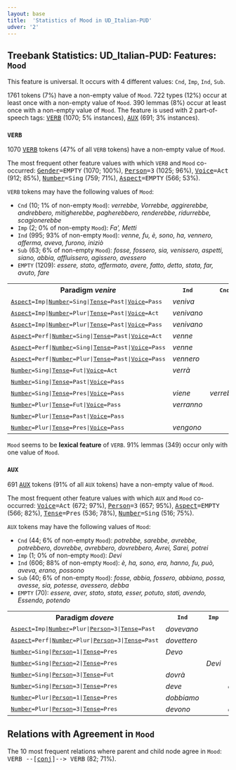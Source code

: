 ```yaml
---
layout: base
title:  'Statistics of Mood in UD_Italian-PUD'
udver: '2'
---
```


## Treebank Statistics: UD_Italian-PUD: Features: `Mood`

This feature is universal.
It occurs with 4 different values: `Cnd`, `Imp`, `Ind`, `Sub`.

1761 tokens (7%) have a non-empty value of `Mood`.
722 types (12%) occur at least once with a non-empty value of `Mood`.
390 lemmas (8%) occur at least once with a non-empty value of `Mood`.
The feature is used with 2 part-of-speech tags: <tt><a href="it_pud-pos-VERB.html">VERB</a></tt> (1070; 5% instances), <tt><a href="it_pud-pos-AUX.html">AUX</a></tt> (691; 3% instances).

### `VERB`

1070 <tt><a href="it_pud-pos-VERB.html">VERB</a></tt> tokens (47% of all `VERB` tokens) have a non-empty value of `Mood`.

The most frequent other feature values with which `VERB` and `Mood` co-occurred: <tt><a href="it_pud-feat-Gender.html">Gender</a></tt><tt>=EMPTY</tt> (1070; 100%), <tt><a href="it_pud-feat-Person.html">Person</a></tt><tt>=3</tt> (1025; 96%), <tt><a href="it_pud-feat-Voice.html">Voice</a></tt><tt>=Act</tt> (912; 85%), <tt><a href="it_pud-feat-Number.html">Number</a></tt><tt>=Sing</tt> (759; 71%), <tt><a href="it_pud-feat-Aspect.html">Aspect</a></tt><tt>=EMPTY</tt> (566; 53%).

`VERB` tokens may have the following values of `Mood`:

* `Cnd` (10; 1% of non-empty `Mood`): <em>verrebbe, Vorrebbe, aggirerebbe, andrebbero, mitigherebbe, pagherebbero, renderebbe, ridurrebbe, scagionerebbe</em>
* `Imp` (2; 0% of non-empty `Mood`): <em>Fa', Metti</em>
* `Ind` (995; 93% of non-empty `Mood`): <em>venne, fu, è, sono, ha, vennero, afferma, aveva, furono, iniziò</em>
* `Sub` (63; 6% of non-empty `Mood`): <em>fosse, fossero, sia, venissero, aspetti, siano, abbia, affluissero, agissero, avessero</em>
* `EMPTY` (1209): <em>essere, stato, affermato, avere, fatto, detto, stata, far, avuto, fare</em>

<table>
  <tr><th>Paradigm <i>venire</i></th><th><tt>Ind</tt></th><th><tt>Cnd</tt></th><th><tt>Sub</tt></th></tr>
  <tr><td><tt><tt><a href="it_pud-feat-Aspect.html">Aspect</a></tt><tt>=Imp</tt>|<tt><a href="it_pud-feat-Number.html">Number</a></tt><tt>=Sing</tt>|<tt><a href="it_pud-feat-Tense.html">Tense</a></tt><tt>=Past</tt>|<tt><a href="it_pud-feat-Voice.html">Voice</a></tt><tt>=Pass</tt></tt></td><td><em>veniva</em></td><td></td><td></td></tr>
  <tr><td><tt><tt><a href="it_pud-feat-Aspect.html">Aspect</a></tt><tt>=Imp</tt>|<tt><a href="it_pud-feat-Number.html">Number</a></tt><tt>=Plur</tt>|<tt><a href="it_pud-feat-Tense.html">Tense</a></tt><tt>=Past</tt>|<tt><a href="it_pud-feat-Voice.html">Voice</a></tt><tt>=Act</tt></tt></td><td><em>venivano</em></td><td></td><td></td></tr>
  <tr><td><tt><tt><a href="it_pud-feat-Aspect.html">Aspect</a></tt><tt>=Imp</tt>|<tt><a href="it_pud-feat-Number.html">Number</a></tt><tt>=Plur</tt>|<tt><a href="it_pud-feat-Tense.html">Tense</a></tt><tt>=Past</tt>|<tt><a href="it_pud-feat-Voice.html">Voice</a></tt><tt>=Pass</tt></tt></td><td><em>venivano</em></td><td></td><td></td></tr>
  <tr><td><tt><tt><a href="it_pud-feat-Aspect.html">Aspect</a></tt><tt>=Perf</tt>|<tt><a href="it_pud-feat-Number.html">Number</a></tt><tt>=Sing</tt>|<tt><a href="it_pud-feat-Tense.html">Tense</a></tt><tt>=Past</tt>|<tt><a href="it_pud-feat-Voice.html">Voice</a></tt><tt>=Act</tt></tt></td><td><em>venne</em></td><td></td><td></td></tr>
  <tr><td><tt><tt><a href="it_pud-feat-Aspect.html">Aspect</a></tt><tt>=Perf</tt>|<tt><a href="it_pud-feat-Number.html">Number</a></tt><tt>=Sing</tt>|<tt><a href="it_pud-feat-Tense.html">Tense</a></tt><tt>=Past</tt>|<tt><a href="it_pud-feat-Voice.html">Voice</a></tt><tt>=Pass</tt></tt></td><td><em>venne</em></td><td></td><td></td></tr>
  <tr><td><tt><tt><a href="it_pud-feat-Aspect.html">Aspect</a></tt><tt>=Perf</tt>|<tt><a href="it_pud-feat-Number.html">Number</a></tt><tt>=Plur</tt>|<tt><a href="it_pud-feat-Tense.html">Tense</a></tt><tt>=Past</tt>|<tt><a href="it_pud-feat-Voice.html">Voice</a></tt><tt>=Pass</tt></tt></td><td><em>vennero</em></td><td></td><td></td></tr>
  <tr><td><tt><tt><a href="it_pud-feat-Number.html">Number</a></tt><tt>=Sing</tt>|<tt><a href="it_pud-feat-Tense.html">Tense</a></tt><tt>=Fut</tt>|<tt><a href="it_pud-feat-Voice.html">Voice</a></tt><tt>=Act</tt></tt></td><td><em>verrà</em></td><td></td><td></td></tr>
  <tr><td><tt><tt><a href="it_pud-feat-Number.html">Number</a></tt><tt>=Sing</tt>|<tt><a href="it_pud-feat-Tense.html">Tense</a></tt><tt>=Past</tt>|<tt><a href="it_pud-feat-Voice.html">Voice</a></tt><tt>=Pass</tt></tt></td><td></td><td></td><td><em>venisse</em></td></tr>
  <tr><td><tt><tt><a href="it_pud-feat-Number.html">Number</a></tt><tt>=Sing</tt>|<tt><a href="it_pud-feat-Tense.html">Tense</a></tt><tt>=Pres</tt>|<tt><a href="it_pud-feat-Voice.html">Voice</a></tt><tt>=Pass</tt></tt></td><td><em>viene</em></td><td><em>verrebbe</em></td><td></td></tr>
  <tr><td><tt><tt><a href="it_pud-feat-Number.html">Number</a></tt><tt>=Plur</tt>|<tt><a href="it_pud-feat-Tense.html">Tense</a></tt><tt>=Fut</tt>|<tt><a href="it_pud-feat-Voice.html">Voice</a></tt><tt>=Pass</tt></tt></td><td><em>verranno</em></td><td></td><td></td></tr>
  <tr><td><tt><tt><a href="it_pud-feat-Number.html">Number</a></tt><tt>=Plur</tt>|<tt><a href="it_pud-feat-Tense.html">Tense</a></tt><tt>=Past</tt>|<tt><a href="it_pud-feat-Voice.html">Voice</a></tt><tt>=Pass</tt></tt></td><td></td><td></td><td><em>venissero</em></td></tr>
  <tr><td><tt><tt><a href="it_pud-feat-Number.html">Number</a></tt><tt>=Plur</tt>|<tt><a href="it_pud-feat-Tense.html">Tense</a></tt><tt>=Pres</tt>|<tt><a href="it_pud-feat-Voice.html">Voice</a></tt><tt>=Pass</tt></tt></td><td><em>vengono</em></td><td></td><td></td></tr>
</table>

`Mood` seems to be **lexical feature** of `VERB`. 91% lemmas (349) occur only with one value of `Mood`.

### `AUX`

691 <tt><a href="it_pud-pos-AUX.html">AUX</a></tt> tokens (91% of all `AUX` tokens) have a non-empty value of `Mood`.

The most frequent other feature values with which `AUX` and `Mood` co-occurred: <tt><a href="it_pud-feat-Voice.html">Voice</a></tt><tt>=Act</tt> (672; 97%), <tt><a href="it_pud-feat-Person.html">Person</a></tt><tt>=3</tt> (657; 95%), <tt><a href="it_pud-feat-Aspect.html">Aspect</a></tt><tt>=EMPTY</tt> (566; 82%), <tt><a href="it_pud-feat-Tense.html">Tense</a></tt><tt>=Pres</tt> (536; 78%), <tt><a href="it_pud-feat-Number.html">Number</a></tt><tt>=Sing</tt> (516; 75%).

`AUX` tokens may have the following values of `Mood`:

* `Cnd` (44; 6% of non-empty `Mood`): <em>potrebbe, sarebbe, avrebbe, potrebbero, dovrebbe, avrebbero, dovrebbero, Avrei, Sarei, potrei</em>
* `Imp` (1; 0% of non-empty `Mood`): <em>Devi</em>
* `Ind` (606; 88% of non-empty `Mood`): <em>è, ha, sono, era, hanno, fu, può, aveva, erano, possono</em>
* `Sub` (40; 6% of non-empty `Mood`): <em>fosse, abbia, fossero, abbiano, possa, avesse, sia, potesse, avessero, debba</em>
* `EMPTY` (70): <em>essere, aver, stato, stata, esser, potuto, stati, avendo, Essendo, potendo</em>

<table>
  <tr><th>Paradigm <i>dovere</i></th><th><tt>Ind</tt></th><th><tt>Imp</tt></th><th><tt>Cnd</tt></th><th><tt>Sub</tt></th></tr>
  <tr><td><tt><tt><a href="it_pud-feat-Aspect.html">Aspect</a></tt><tt>=Imp</tt>|<tt><a href="it_pud-feat-Number.html">Number</a></tt><tt>=Plur</tt>|<tt><a href="it_pud-feat-Person.html">Person</a></tt><tt>=3</tt>|<tt><a href="it_pud-feat-Tense.html">Tense</a></tt><tt>=Past</tt></tt></td><td><em>dovevano</em></td><td></td><td></td><td></td></tr>
  <tr><td><tt><tt><a href="it_pud-feat-Aspect.html">Aspect</a></tt><tt>=Perf</tt>|<tt><a href="it_pud-feat-Number.html">Number</a></tt><tt>=Plur</tt>|<tt><a href="it_pud-feat-Person.html">Person</a></tt><tt>=3</tt>|<tt><a href="it_pud-feat-Tense.html">Tense</a></tt><tt>=Past</tt></tt></td><td><em>dovettero</em></td><td></td><td></td><td></td></tr>
  <tr><td><tt><tt><a href="it_pud-feat-Number.html">Number</a></tt><tt>=Sing</tt>|<tt><a href="it_pud-feat-Person.html">Person</a></tt><tt>=1</tt>|<tt><a href="it_pud-feat-Tense.html">Tense</a></tt><tt>=Pres</tt></tt></td><td><em>Devo</em></td><td></td><td></td><td></td></tr>
  <tr><td><tt><tt><a href="it_pud-feat-Number.html">Number</a></tt><tt>=Sing</tt>|<tt><a href="it_pud-feat-Person.html">Person</a></tt><tt>=2</tt>|<tt><a href="it_pud-feat-Tense.html">Tense</a></tt><tt>=Pres</tt></tt></td><td></td><td><em>Devi</em></td><td></td><td></td></tr>
  <tr><td><tt><tt><a href="it_pud-feat-Number.html">Number</a></tt><tt>=Sing</tt>|<tt><a href="it_pud-feat-Person.html">Person</a></tt><tt>=3</tt>|<tt><a href="it_pud-feat-Tense.html">Tense</a></tt><tt>=Fut</tt></tt></td><td><em>dovrà</em></td><td></td><td></td><td></td></tr>
  <tr><td><tt><tt><a href="it_pud-feat-Number.html">Number</a></tt><tt>=Sing</tt>|<tt><a href="it_pud-feat-Person.html">Person</a></tt><tt>=3</tt>|<tt><a href="it_pud-feat-Tense.html">Tense</a></tt><tt>=Pres</tt></tt></td><td><em>deve</em></td><td></td><td><em>dovrebbe</em></td><td><em>debba</em></td></tr>
  <tr><td><tt><tt><a href="it_pud-feat-Number.html">Number</a></tt><tt>=Plur</tt>|<tt><a href="it_pud-feat-Person.html">Person</a></tt><tt>=1</tt>|<tt><a href="it_pud-feat-Tense.html">Tense</a></tt><tt>=Pres</tt></tt></td><td><em>dobbiamo</em></td><td></td><td></td><td></td></tr>
  <tr><td><tt><tt><a href="it_pud-feat-Number.html">Number</a></tt><tt>=Plur</tt>|<tt><a href="it_pud-feat-Person.html">Person</a></tt><tt>=3</tt>|<tt><a href="it_pud-feat-Tense.html">Tense</a></tt><tt>=Pres</tt></tt></td><td><em>devono</em></td><td></td><td><em>dovrebbero</em></td><td></td></tr>
</table>

## Relations with Agreement in `Mood`

The 10 most frequent relations where parent and child node agree in `Mood`:
<tt>VERB --[<tt><a href="it_pud-dep-conj.html">conj</a></tt>]--> VERB</tt> (82; 71%).


